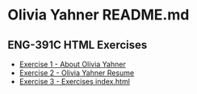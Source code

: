 <h1>Olivia Yahner README.md</h1>
<h2>ENG-391C HTML Exercises</h2>
<ul>
  <li><a href="exercises/exercise1.html">Exercise 1 - About Olivia Yahner</a></li>
  <li><a href="exercises/exercise2.html">Exercise 2 - Olivia Yahner Resume</a></li>
  <li><a href="exercises/">Exercise 3 - Exercises index.html</a></li>
</ul>
